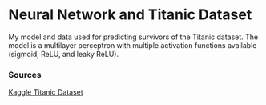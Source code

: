 # Neural Network and Titanic Dataset

My model and data used for predicting survivors of the Titanic dataset. The model is a multilayer perceptron with multiple activation functions available (sigmoid, ReLU, and leaky ReLU).

### Sources

[Kaggle Titanic Dataset](https://www.kaggle.com/competitions/titanic/data)
